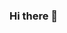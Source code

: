### Hi there 👋

<!--
I am a *tech YouTuber*. I like to make malwares (ex: lol.exe) and programs (ex: Windows Product Key finder). Note they are apps made by me, in batch and sometimes vbs. I just understand those, not others, I don't know why. Batch is easy for me because I always work with cmd.exe.

I also like to destroy Windows in various ways, like merging registry, deleting files, even swapping system files between Windows versions.

Check out *my repositories* for programs and malwares you like! :D
